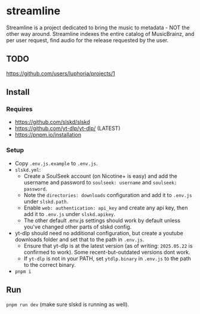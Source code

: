 # streamline

Streamline is a project dedicated to bring the music to metadata - NOT the other way around. Streamline indexes the entire catalog of MusicBrainz, and per user request, find audio for the release requested by the user.

## TODO

https://github.com/users/luphoria/projects/1

## Install
### Requires
- https://github.com/slskd/slskd
- https://github.com/yt-dlp/yt-dlp/ (LATEST)
- https://pnpm.io/installation

### Setup
- Copy `.env.js.example` to `.env.js`. 
- `slskd.yml`:
  * Create a SoulSeek account (on Nicotine+ is easy) and add the username and password to `soulseek: username` and `soulseek: password`. 
  * Note the `directories: downloads` configuration and add it to `.env.js` under `slskd.path`.
  * Enable `web: authentication: api_key` and create any api key, then add it to `.env.js` under `slskd.apikey`.
  * The other default .env.js settings should work by default unless you've changed other parts of slskd config.
- yt-dlp should need no additional configuration, but create a youtube downloads folder and set that to the path in `.env.js`. 
  * Ensure that yt-dlp is at the latest version (as of writing: `2025.05.22` is confirmed to work). Some recent-but-outdated versions dont work.
  * If `yt-dlp` is not in your PATH, set `ytdlp.binary` in `.env.js` to the path to the correct binary. 
- `pnpm i`

## Run

`pnpm run dev` (make sure slskd is running as well).
